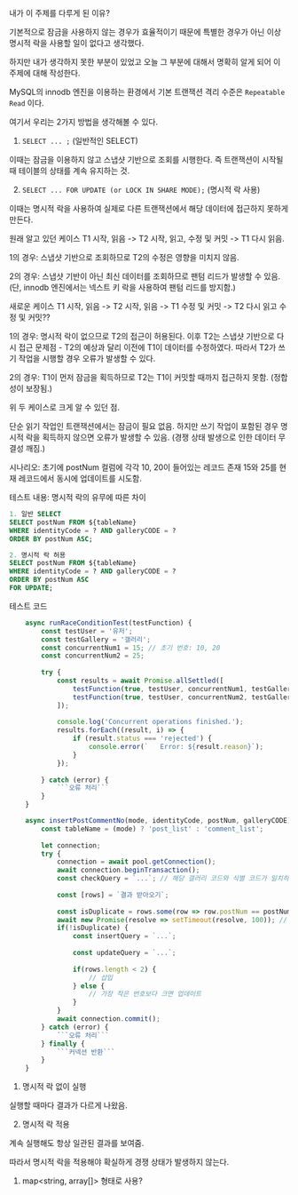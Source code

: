
내가 이 주제를 다루게 된 이유?

기본적으로 잠금을 사용하지 않는 경우가 효율적이기 때문에 특별한 경우가 아닌 이상 명시적 락을 사용할 일이 없다고 생각했다.

하지만 내가 생각하지 못한 부분이 있었고 오늘 그 부분에 대해서 명확히 알게 되어 이 주제에 대해 작성한다.


MySQL의 innodb 엔진을 이용하는 환경에서 기본 트랜잭션 격리 수준은 `Repeatable Read` 이다.

여기서 우리는 2가지 방법을 생각해볼 수 있다.

1. `SELECT ... ;` (일반적인 SELECT)

이때는 잠금을 이용하지 않고 스냅샷 기반으로 조회를 시행한다. 
즉 트랜잭션이 시작될 때 테이블의 상태를 계속 유지하는 것.

2. `SELECT ... FOR UPDATE (or LOCK IN SHARE MODE);` (명시적 락 사용)

이때는 명시적 락을 사용하여 실제로 다른 트랜잭션에서 해당 데이터에 접근하지 못하게 만든다.


원래 알고 있던 케이스
T1 시작, 읽음 -> T2 시작, 읽고, 수정 및 커밋 -> T1 다시 읽음.

1의 경우: 스냅샷 기반으로 조회하므로 T2의 수정은 영향을 미치지 않음.

2의 경우: 스냅샷 기반이 아닌 최신 데이터를 조회하므로 팬텀 리드가 발생할 수 있음.
(단, innodb 엔진에서는 넥스트 키 락을 사용하여 팬텀 리드를 방지함.)


새로운 케이스
T1 시작, 읽음 -> T2 시작, 읽음 -> T1 수정 및 커밋 -> T2 다시 읽고 수정 및 커밋??

1의 경우: 명시적 락이 없으므로 T2의 접근이 허용된다. 이후 T2는 스냅샷 기반으로 다시 접근
문제점 - T2의 예상과 달리 이전에 T1이 데이터를 수정하였다. 따라서 T2가 쓰기 작업을 시행할 경우 오류가 발생할 수 있다.

2의 경우: T1이 먼저 잠금을 획득하므로 T2는 T1이 커밋할 때까지 접근하지 못함. (정합성이 보장됨.)


위 두 케이스로 크게 알 수 있던 점.

단순 읽기 작업인 트랜잭션에서는 잠금이 필요 없음. 
하지만 쓰기 작업이 포함된 경우 명시적 락을 획득하지 않으면 오류가 발생할 수 있음.
(경쟁 상태 발생으로 인한 데이터 무결성 깨짐.)



시나리오: 
초기에 postNum 컬럼에 각각 10, 20이 들어있는 레코드 존재
15와 25를 현재 레코드에서 동시에 업데이트를 시도함.


테스트 내용: 명시적 락의 유무에 따른 차이
```SQL
1. 일반 SELECT
SELECT postNum FROM ${tableName} 
WHERE identityCode = ? AND galleryCODE = ?
ORDER BY postNum ASC;

2. 명시적 락 허용
SELECT postNum FROM ${tableName} 
WHERE identityCode = ? AND galleryCODE = ?
ORDER BY postNum ASC
FOR UPDATE; 
```

테스트 코드
```javascript
    async runRaceConditionTest(testFunction) {
        const testUser = '유저';
        const testGallery = '갤러리';
        const concurrentNum1 = 15; // 초기 번호: 10, 20
        const concurrentNum2 = 25;
    
        try {
            const results = await Promise.allSettled([
                testFunction(true, testUser, concurrentNum1, testGallery), 
                testFunction(true, testUser, concurrentNum2, testGallery)
            ]);
    
            console.log('Concurrent operations finished.');
            results.forEach((result, i) => {
                if (result.status === 'rejected') {
                    console.error(`   Error: ${result.reason}`);
                }
            });
    
        } catch (error) {
            ```오류 처리```
        }
    }

    async insertPostCommentNo(mode, identityCode, postNum, galleryCODE) {
        const tableName = (mode) ? 'post_list' : 'comment_list';
    
        let connection;
        try {
            connection = await pool.getConnection();
            await connection.beginTransaction();
            const checkQuery = `...`; // 해당 갤러리 코드와 식별 코드가 일치하는 게시물 번호
    
            const [rows] = `결과 받아오기`;
    
            const isDuplicate = rows.some(row => row.postNum == postNum) // 중복 번호 검증
            await new Promise(resolve => setTimeout(resolve, 100)); // 경쟁 상태 발생을 위한 지연
            if(!isDuplicate) {
                const insertQuery = `...`; 
                
                const updateQuery = `...`;
    
                if(rows.length < 2) {
                    // 삽입
                } else {
                    // 가장 작은 번호보다 크면 업데이트
                }
            }
            await connection.commit();
        } catch (error) {
            ```오류 처리```
        } finally {
            ```커넥션 반환```
        }
    }
```

1. 명시적 락 없이 실행

실행할 때마다 결과가 다르게 나왔음. 

2. 명시적 락 적용

계속 실행해도 항상 일관된 결과를 보여줌.



따라서 명시적 락을 적용해야 확실하게 경쟁 상태가 발생하지 않는다.



1. map<string, array[]> 형태로 사용?






